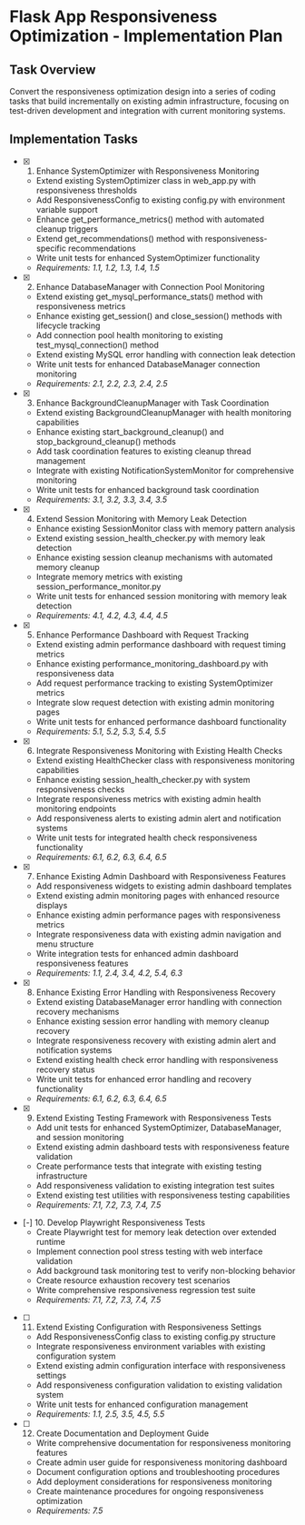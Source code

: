 # Flask App Responsiveness Optimization - Implementation Plan

## Task Overview

Convert the responsiveness optimization design into a series of coding tasks that build incrementally on existing admin infrastructure, focusing on test-driven development and integration with current monitoring systems.

## Implementation Tasks

- [x] 1. Enhance SystemOptimizer with Responsiveness Monitoring
  - Extend existing SystemOptimizer class in web_app.py with responsiveness thresholds
  - Add ResponsivenessConfig to existing config.py with environment variable support
  - Enhance get_performance_metrics() method with automated cleanup triggers
  - Extend get_recommendations() method with responsiveness-specific recommendations
  - Write unit tests for enhanced SystemOptimizer functionality
  - _Requirements: 1.1, 1.2, 1.3, 1.4, 1.5_

- [x] 2. Enhance DatabaseManager with Connection Pool Monitoring
  - Extend existing get_mysql_performance_stats() method with responsiveness metrics
  - Enhance existing get_session() and close_session() methods with lifecycle tracking
  - Add connection pool health monitoring to existing test_mysql_connection() method
  - Extend existing MySQL error handling with connection leak detection
  - Write unit tests for enhanced DatabaseManager connection monitoring
  - _Requirements: 2.1, 2.2, 2.3, 2.4, 2.5_

- [x] 3. Enhance BackgroundCleanupManager with Task Coordination
  - Extend existing BackgroundCleanupManager with health monitoring capabilities
  - Enhance existing start_background_cleanup() and stop_background_cleanup() methods
  - Add task coordination features to existing cleanup thread management
  - Integrate with existing NotificationSystemMonitor for comprehensive monitoring
  - Write unit tests for enhanced background task coordination
  - _Requirements: 3.1, 3.2, 3.3, 3.4, 3.5_

- [x] 4. Extend Session Monitoring with Memory Leak Detection
  - Enhance existing SessionMonitor class with memory pattern analysis
  - Extend existing session_health_checker.py with memory leak detection
  - Enhance existing session cleanup mechanisms with automated memory cleanup
  - Integrate memory metrics with existing session_performance_monitor.py
  - Write unit tests for enhanced session monitoring with memory leak detection
  - _Requirements: 4.1, 4.2, 4.3, 4.4, 4.5_

- [x] 5. Enhance Performance Dashboard with Request Tracking
  - Extend existing admin performance dashboard with request timing metrics
  - Enhance existing performance_monitoring_dashboard.py with responsiveness data
  - Add request performance tracking to existing SystemOptimizer metrics
  - Integrate slow request detection with existing admin monitoring pages
  - Write unit tests for enhanced performance dashboard functionality
  - _Requirements: 5.1, 5.2, 5.3, 5.4, 5.5_

- [x] 6. Integrate Responsiveness Monitoring with Existing Health Checks
  - Extend existing HealthChecker class with responsiveness monitoring capabilities
  - Enhance existing session_health_checker.py with system responsiveness checks
  - Integrate responsiveness metrics with existing admin health monitoring endpoints
  - Add responsiveness alerts to existing admin alert and notification systems
  - Write unit tests for integrated health check responsiveness functionality
  - _Requirements: 6.1, 6.2, 6.3, 6.4, 6.5_

- [x] 7. Enhance Existing Admin Dashboard with Responsiveness Features
  - Add responsiveness widgets to existing admin dashboard templates
  - Extend existing admin monitoring pages with enhanced resource displays
  - Enhance existing admin performance pages with responsiveness metrics
  - Integrate responsiveness data with existing admin navigation and menu structure
  - Write integration tests for enhanced admin dashboard responsiveness features
  - _Requirements: 1.1, 2.4, 3.4, 4.2, 5.4, 6.3_

- [x] 8. Enhance Existing Error Handling with Responsiveness Recovery
  - Extend existing DatabaseManager error handling with connection recovery mechanisms
  - Enhance existing session error handling with memory cleanup recovery
  - Integrate responsiveness recovery with existing admin alert and notification systems
  - Extend existing health check error handling with responsiveness recovery status
  - Write unit tests for enhanced error handling and recovery functionality
  - _Requirements: 6.1, 6.2, 6.3, 6.4, 6.5_

- [x] 9. Extend Existing Testing Framework with Responsiveness Tests
  - Add unit tests for enhanced SystemOptimizer, DatabaseManager, and session monitoring
  - Extend existing admin dashboard tests with responsiveness feature validation
  - Create performance tests that integrate with existing testing infrastructure
  - Add responsiveness validation to existing integration test suites
  - Extend existing test utilities with responsiveness testing capabilities
  - _Requirements: 7.1, 7.2, 7.3, 7.4, 7.5_

- [-] 10. Develop Playwright Responsiveness Tests
  - Create Playwright test for memory leak detection over extended runtime
  - Implement connection pool stress testing with web interface validation
  - Add background task monitoring test to verify non-blocking behavior
  - Create resource exhaustion recovery test scenarios
  - Write comprehensive responsiveness regression test suite
  - _Requirements: 7.1, 7.2, 7.3, 7.4, 7.5_

- [ ] 11. Extend Existing Configuration with Responsiveness Settings
  - Add ResponsivenessConfig class to existing config.py structure
  - Integrate responsiveness environment variables with existing configuration system
  - Extend existing admin configuration interface with responsiveness settings
  - Add responsiveness configuration validation to existing validation system
  - Write unit tests for enhanced configuration management
  - _Requirements: 1.1, 2.5, 3.5, 4.5, 5.5_

- [ ] 12. Create Documentation and Deployment Guide
  - Write comprehensive documentation for responsiveness monitoring features
  - Create admin user guide for responsiveness monitoring dashboard
  - Document configuration options and troubleshooting procedures
  - Add deployment considerations for responsiveness monitoring
  - Create maintenance procedures for ongoing responsiveness optimization
  - _Requirements: 7.5_